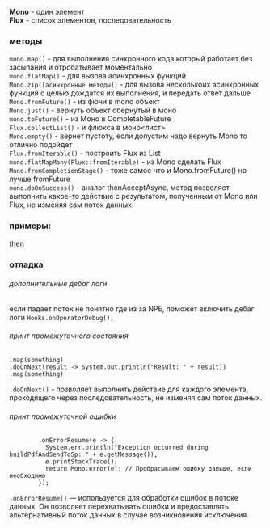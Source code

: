 


**Mono** - один элемент  
**Flux** - список элементов, последовательность  

###  методы
`mono.map()` - для выполнения синхронного кода который работает без засыпания и отробатывает моментально  
`mono.flatMap()` - для вызова асинхронных функций  
`Mono.zip([асинхронные методы])` - для вызова несколькоих асинхронных функций с целью дождатся их выполнения, и передать ответ дальше  
`Mono.fromFuture()` - из фючи в mono объект  
`Mono.just()` - вернуть объект обернутый в моно  
`mono.toFuture()` - из Моно в CompletableFuture  
`Flux.collectList()` - и флюкса в моно<лист>  
`Mono.empty()` - вернет пустоту, если допустим надо вернуть Mono<Void> то отлично подойдет  
`Flux.fromIterable()` - построить Flux из List  
`mono.flatMapMany(Flux::fromIterable)` - из Mono сделать Flux  
`Mono.fromCompletionStage()` - тоже самое что и Mono.fromFuture() но лучше fromFuture  
`mono.doOnSuccess()` - аналог thenAcceptAsync, метод позволяет выполнить какое-то действие с результатом, полученным от Mono или Flux, не изменяя сам поток данных  

### примеры:
[then](reactor-example-then.md)


### отладка

###### дополнительные дебаг логи
если падает поток не понятно где из за NPE,
поможет включить дебаг логи
```Hooks.onOperatorDebug();```

###### принт промежуточного состояния
```
.map(something)
.doOnNext(result -> System.out.println("Result: " + result))
.map(something)
```
`.doOnNext()` - позволяет выполнить действие для каждого элемента, проходящего через последовательность, не изменяя сам поток данных.

###### принт промежуточной ошибки
```
        .onErrorResume(e -> {
          System.err.println("Exception occurred during buildPdfAndSendToSp: " + e.getMessage());
          e.printStackTrace();
          return Mono.error(e); // Пробрасываем ошибку дальше, если необходимо
        });
```
`.onErrorResume()` — используется для обработки ошибок в потоке данных. Он позволяет перехватывать ошибки и предоставлять альтернативный поток данных в случае возникновения исключения.
